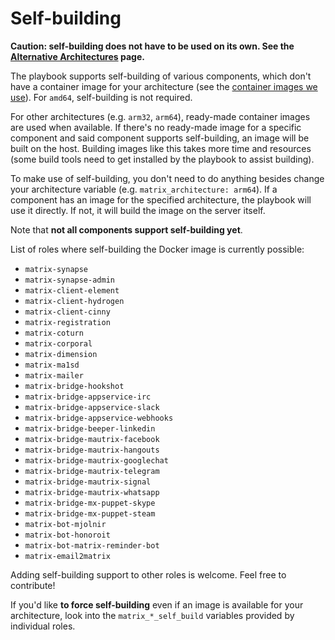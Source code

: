 # Self-building

**Caution: self-building does not have to be used on its own. See the [Alternative Architectures](alternative-architectures.md) page.**

The playbook supports self-building of various components, which don't have a container image for your architecture (see the [container images we use](container-images.md)). For `amd64`, self-building is not required.

For other architectures (e.g. `arm32`, `arm64`), ready-made container images are used when available. If there's no ready-made image for a specific component and said component supports self-building, an image will be built on the host. Building images like this takes more time and resources (some build tools need to get installed by the playbook to assist building).

To make use of self-building, you don't need to do anything besides change your architecture variable (e.g. `matrix_architecture: arm64`). If a component has an image for the specified architecture, the playbook will use it directly. If not, it will build the image on the server itself.

Note that **not all components support self-building yet**.

List of roles where self-building the Docker image is currently possible:
- `matrix-synapse`
- `matrix-synapse-admin`
- `matrix-client-element`
- `matrix-client-hydrogen`
- `matrix-client-cinny`
- `matrix-registration`
- `matrix-coturn`
- `matrix-corporal`
- `matrix-dimension`
- `matrix-ma1sd`
- `matrix-mailer`
- `matrix-bridge-hookshot`
- `matrix-bridge-appservice-irc`
- `matrix-bridge-appservice-slack`
- `matrix-bridge-appservice-webhooks`
- `matrix-bridge-beeper-linkedin`
- `matrix-bridge-mautrix-facebook`
- `matrix-bridge-mautrix-hangouts`
- `matrix-bridge-mautrix-googlechat`
- `matrix-bridge-mautrix-telegram`
- `matrix-bridge-mautrix-signal`
- `matrix-bridge-mautrix-whatsapp`
- `matrix-bridge-mx-puppet-skype`
- `matrix-bridge-mx-puppet-steam`
- `matrix-bot-mjolnir`
- `matrix-bot-honoroit`
- `matrix-bot-matrix-reminder-bot`
- `matrix-email2matrix`

Adding self-building support to other roles is welcome. Feel free to contribute!

If you'd like **to force self-building** even if an image is available for your architecture, look into the `matrix_*_self_build` variables provided by individual roles.
